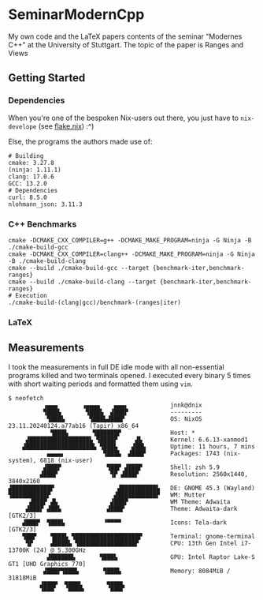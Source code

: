 # SeminarModernCpp

My own code and the LaTeX papers contents of the seminar "Modernes C++" at the University of Stuttgart.
The topic of the paper is Ranges and Views

## Getting Started

### Dependencies

When you're one of the bespoken Nix-users out there, you just have to `nix-develope` (see [flake.nix](./flake.nix)) :^)

Else, the programs the authors made use of:

```shell
# Building
cmake: 3.27.8
(ninja: 1.11.1)
clang: 17.0.6
GCC: 13.2.0
# Dependencies
curl: 8.5.0
nlohmann_json: 3.11.3
```

### C++ Benchmarks

```shell
cmake -DCMAKE_CXX_COMPILER=g++ -DCMAKE_MAKE_PROGRAM=ninja -G Ninja -B ./cmake-build-gcc
cmake -DCMAKE_CXX_COMPILER=clang++ -DCMAKE_MAKE_PROGRAM=ninja -G Ninja -B ./cmake-build-clang
cmake --build ./cmake-build-gcc --target {benchmark-iter,benchmark-ranges}
cmake --build ./cmake-build-clang --target {benchmark-iter,benchmark-ranges}
# Execution
./cmake-build-(clang|gcc)/benchmark-(ranges|iter)
```

### LaTeX

## Measurements

I took the measurements in full DE idle mode with all non-essential programs killed and two terminals opened.
I executed every binary 5 times with short waiting periods and formatted them using `vim`.

```shell
$ neofetch
          ▗▄▄▄       ▗▄▄▄▄    ▄▄▄▖            jnnk@dnix
          ▜███▙       ▜███▙  ▟███▛            ---------
           ▜███▙       ▜███▙▟███▛             OS: NixOS 23.11.20240124.a77ab16 (Tapir) x86_64
            ▜███▙       ▜██████▛              Host: *
     ▟█████████████████▙ ▜████▛     ▟▙        Kernel: 6.6.13-xanmod1
    ▟███████████████████▙ ▜███▙    ▟██▙       Uptime: 11 hours, 7 mins
           ▄▄▄▄▖           ▜███▙  ▟███▛       Packages: 1743 (nix-system), 6818 (nix-user)
          ▟███▛             ▜██▛ ▟███▛        Shell: zsh 5.9
         ▟███▛               ▜▛ ▟███▛         Resolution: 2560x1440, 3840x2160
▟███████████▛                  ▟██████████▙   DE: GNOME 45.3 (Wayland)
▜██████████▛                  ▟███████████▛   WM: Mutter
      ▟███▛ ▟▙               ▟███▛            WM Theme: Adwaita
     ▟███▛ ▟██▙             ▟███▛             Theme: Adwaita-dark [GTK2/3]
    ▟███▛  ▜███▙           ▝▀▀▀▀              Icons: Tela-dark [GTK2/3]
    ▜██▛    ▜███▙ ▜██████████████████▛        Terminal: gnome-terminal
     ▜▛     ▟████▙ ▜████████████████▛         CPU: 13th Gen Intel i7-13700K (24) @ 5.300GHz
           ▟██████▙       ▜███▙               GPU: Intel Raptor Lake-S GT1 [UHD Graphics 770]
          ▟███▛▜███▙       ▜███▙              Memory: 8084MiB / 31818MiB
         ▟███▛  ▜███▙       ▜███▙
         ▝▀▀▀    ▀▀▀▀▘       ▀▀▀▘

```
